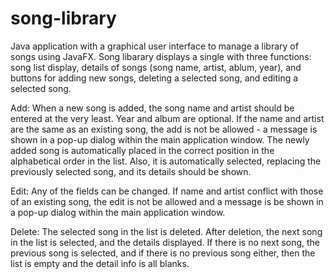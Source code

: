 # song-library
Java application with a graphical user interface to manage a library of songs using JavaFX. 
Song libarary displays a single with three functions: song list display, details of songs (song name, artist, ablum, year), and buttons for adding new songs, deleting a selected song, and editing a selected song.

Add: When a new song is added, the song name and artist should be entered at the very least. Year and album are optional. If the name and artist are the same as an existing song, the add is not be allowed - a message is shown in a pop-up dialog within the main application window. The newly added song is automatically placed in the correct position in the alphabetical order in the list. Also, it is automatically selected, replacing the previously selected song, and its details should be shown.

Edit: Any of the fields can be changed. If name and artist conflict with those of an existing song, the edit is not be allowed and a message is be shown in a pop-up dialog within the main application window.

Delete: The selected song in the list is deleted. After deletion, the next song in the list is selected, and the details displayed. If there is no next song, the previous song is selected, and if there is no previous song either, then the list is empty and the detail info is all blanks. 

